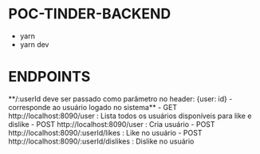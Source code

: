 <h1>POC-TINDER-BACKEND</h1>

- yarn
- yarn dev

<h1>ENDPOINTS</h1>
**/:userId deve ser passado como parâmetro no header: {user: id} - corresponde ao usuário logado no sistema**
- GET http://localhost:8090/user : Lista todos os usuários disponíveis para like e dislike
- POST http://localhost:8090/user : Cria usuário
- POST http://localhost:8090/:userId/likes : Like no usuário
- POST http://localhost:8090/:userId/dislikes : Dislike no usuário